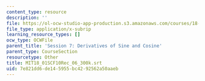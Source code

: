 ```yaml
---
content_type: resource
description: ''
file: https://ol-ocw-studio-app-production.s3.amazonaws.com/courses/18-01sc-single-variable-calculus-fall-2010/7e821dd6de145955bc4292562a50aaeb_MIT18_01SCF10Rec_06_300k.vtt
file_type: application/x-subrip
learning_resource_types: []
ocw_type: OCWFile
parent_title: 'Session 7: Derivatives of Sine and Cosine'
parent_type: CourseSection
resourcetype: Other
title: MIT18_01SCF10Rec_06_300k.srt
uid: 7e821dd6-de14-5955-bc42-92562a50aaeb
---
```

